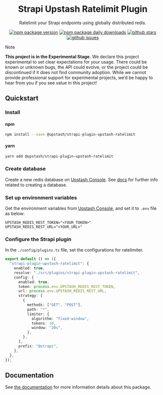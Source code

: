 <div align="center">
<h1>Strapi Upstash Ratelimit Plugin</h1>
<p style="margin-top: 0;">Ratelimit your Strapi endpoints using globally distributed redis.</p>

[![npm package version](https://badgen.net/npm/v/strapi-plugin-upstash-ratelimit)](https://npmjs.com/package/strapi-plugin-upstash-ratelimit)
[![npm package daily downloads](https://badgen.net/npm/dm/strapi-plugin-upstash-ratelimit)](https://npmjs.com/strapi-plugin-upstash-ratelimit)
[![github stars](https://badgen.net/github/stars/upstash/strapi-plugin-upstash-ratelimit)](https://gitHub.com/upstash/strapi-plugin-upstash-ratelimit)
[![github issues](https://img.shields.io/github/issues/upstash/strapi-plugin-upstash-ratelimit.svg)](https://gitHub.com/upstash/strapi-plugin-upstash-ratelimit/issues/)

</div>

> [!NOTE]  
> **This project is in the Experimental Stage.**
> We declare this project experimental to set clear expectations for your usage. There could be known or unknown bugs, the API could evolve, or the project could be discontinued if it does not find community adoption. While we cannot provide professional support for experimental projects, we’d be happy to hear from you if you see value in this project!

## Quickstart

### Install

#### npm

```bash
npm install --save @upstash/strapi-plugin-upstash-ratelimit
```

#### yarn

```bash
yarn add @upstash/strapi-plugin-upstash-ratelimit
```

### Create database

Create a new redis database on [Upstash Console](https://console.upstash.com/). See [docs](https://upstash.com/docs/redis/overall/getstarted) for further info related to creating a database.

### Set up environment variables

Get the environment variables from [Upstash Console](https://console.upstash.com/), and set it to `.env` file as below:

```shell
UPSTASH_REDIS_REST_TOKEN="<YOUR_TOKEN>"
UPSTASH_REDIS_REST_URL="<YOUR_URL>"
```

### Configure the Strapi plugin

In the `./config/plugins.ts` file, set the configurations for ratelimiter.

```typescript
export default () => ({
  "strapi-plugin-upstash-ratelimit": {
    enabled: true,
    resolve: "./src/plugins/strapi-plugin-upstash-ratelimit",
    config: {
      enabled: true,
      token: process.env.UPSTASH_REDIS_REST_TOKEN,
      url: process.env.UPSTASH_REDIS_REST_URL,
      strategy: [
        {
          methods: ["GET", "POST"],
          path: "*",
          limiter: {
            algorithm: "fixed-window",
            tokens: 10,
            window: "20s",
          },
        },
      ],
      prefix: "@strapi",
    },
  },
});
```

## Documentation

See [the documentation](https://upstash.com/docs/redis) for more information details about this package.
